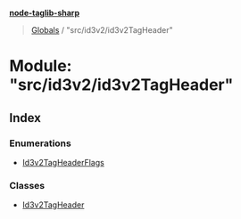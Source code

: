 **[node-taglib-sharp](../README.md)**

> [Globals](../globals.md) / "src/id3v2/id3v2TagHeader"

# Module: "src/id3v2/id3v2TagHeader"

## Index

### Enumerations

* [Id3v2TagHeaderFlags](../enums/_src_id3v2_id3v2tagheader_.id3v2tagheaderflags.md)

### Classes

* [Id3v2TagHeader](../classes/_src_id3v2_id3v2tagheader_.id3v2tagheader.md)
